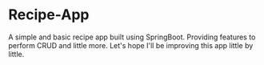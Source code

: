 # Recipe-App
A simple and basic recipe app built using SpringBoot. Providing features to perform CRUD and little more.
Let's hope I'll be improving this app little by little.
